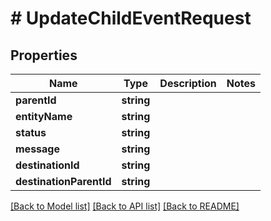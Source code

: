 # # UpdateChildEventRequest

## Properties

Name | Type | Description | Notes
------------ | ------------- | ------------- | -------------
**parentId** | **string** |  |
**entityName** | **string** |  |
**status** | **string** |  |
**message** | **string** |  |
**destinationId** | **string** |  |
**destinationParentId** | **string** |  |

[[Back to Model list]](../../README.md#models) [[Back to API list]](../../README.md#endpoints) [[Back to README]](../../README.md)

